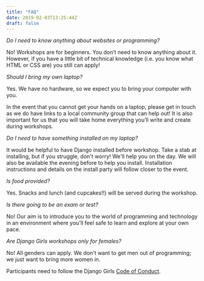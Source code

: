 ```yaml
---
title: "FAQ"
date: 2019-02-03T13:25:44Z
draft: false
---
```

_Do I need to know anything about websites or programming?_

No! Workshops are for beginners. You don’t need to know anything about it. However, if you have a little bit of technical knowledge (i.e. you know what HTML or CSS are) you still can apply!

_Should I bring my own laptop?_

Yes. We have no hardware, so we expect you to bring your computer with you.

In the event that you cannot get your hands on a laptop, please get in touch as we do have links to a local community group that can help out! It is also important for us that you will take home everything you’ll write and create during workshops.

_Do I need to have something installed on my laptop?_

It would be helpful to have Django installed before workshop. Take a stab at installing, but if you struggle, don't worry! We'll help you on the day. We will also be available the evening before to help you install. Installation instructions and details on the install party will follow closer to the event.

_Is food provided?_

Yes. Snacks and lunch (and cupcakes!!) will be served during the workshop.

_Is there going to be an exam or test?_

No! Our aim is to introduce you to the world of programming and technology in an environment where you'll feel safe to learn and explore at your own pace.

_Are Django Girls workshops only for females?_

No! All genders can apply. We don't want to get men out of programming; we just want to bring more women in.

Participants need to follow the Django Girls [Code of Conduct](http://bit.ly/WomenInTechCoC).
